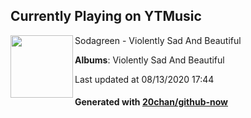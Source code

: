 ## Currently Playing on YTMusic

[<img align="left" width="100" src="https://lh3.googleusercontent.com/Zu5did6sjuNeGw3vf4iSxsMyEJ4lc6rPysVMJOtH800aklaNsc-b06fz_w5BhgXSLRL9RJZ_F9o_yck">](https://music.youtube.com/channel/UC_hqZWcuNgQnRTulFy6BN7w)

Sodagreen - Violently Sad And Beautiful

**Albums**: Violently Sad And Beautiful

Last updated at 08/13/2020 17:44

#### Generated with [20chan/github-now](https://github.com/20chan/github-now)


<!--
**20chan/20chan** is a ✨ _special_ ✨ repository because its `README.md` (this file) appears on your GitHub profile.

Here are some ideas to get you started:

- 🔭 I’m currently working on ...
- 🌱 I’m currently learning ...
- 👯 I’m looking to collaborate on ...
- 🤔 I’m looking for help with ...
- 💬 Ask me about ...
- 📫 How to reach me: ...
- 😄 Pronouns: ...
- ⚡ Fun fact: ...
-->
